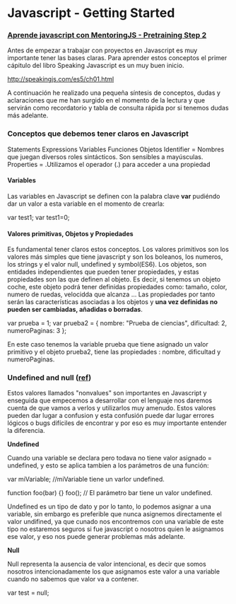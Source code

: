 
# Javascript - Getting Started
### [Aprende javascript con MentoringJS - Pretraining Step 2](http://mentoringjs.com)

Antes de empezar a trabajar con proyectos en Javascript es muy importante tener las bases claras. Para aprender estos conceptos el primer cápitulo del libro Speaking Javascript es un muy buen inicio.

http://speakingjs.com/es5/ch01.html

A continuación he realizado una pequeña síntesis de conceptos, dudas y aclaraciones que me han surgido en el momento de la lectura y que servirán como recordatorio y tabla de consulta rápida por si tenemos dudas más adelante. 

### Conceptos que debemos tener claros en Javascript

Statements
Expressions
Variables
Funciones
Objetos
Identifier = Nombres que juegan diversos roles sintácticos. Son sensibles a mayúsculas.
Properties = .Utilizamos el operador (.) para acceder a una propiedad

#### Variables

Las variables en Javascript se definen con la palabra clave **var** pudiéndo dar un valor a esta variable en el momento de crearla:

var test1;
var test1=0;

#### Valores primitivas, Objetos y Propiedades

Es fundamental tener claros estos conceptos. 
Los valores primitivos son los valores más simples que tiene javascript y son los boleanos, los numeros, los strings y el valor null, undefined y symbol(ES6).
Los objetos, son entidades independientes que pueden tener propiedades, y estas propiedades son las que definen al objeto. Es decir, si tenemos un objeto coche, este objeto podrá tener definidas propiedades como: tamaño, color, numero de ruedas, velocidda que alcanza ...
Las propiedades por tanto serán las características asociadas a los objetos y **una vez definidas no pueden ser cambiadas, añadidas o borradas**.

var prueba = 1;
var prueba2 = { 
  nombre: "Prueba de ciencias",
  dificultad: 2,
  numeroPaginas: 3
};

En este caso tenemos la variable prueba que tiene asignado un valor primitivo y el objeto prueba2, tiene las propiedades : nombre, dificultad y numeroPaginas.

### Undefined and null ([ref](http://www.enrique7mc.com/2016/01/diferencia-entre-null-y-undefined-en-javascript/))

Estos valores llamados "nonvalues" son importantes en Javascript y enseguida que empecemos a desarrollar con el lenguaje nos daremos cuenta de que vamos a verlos y utilizarlos muy amenudo. Estos valores pueden dar lugar a confusion y esta confusión puede dar lugar errores lógicos o bugs difíciles de encontrar y por eso es muy importante entender la diferencia.

**Undefined**

Cuando una variable se declara pero todava no tiene valor asignado = undefined, y esto se aplica tambien a los parámetros de una función:

var miVariable; //miVariable tiene un varlor undefined.

function foo(bar) {}
foo(); // El parámetro bar tiene un valor undefined.

Undefined es un tipo de dato y por lo tanto, lo podemos asignar a una variable, sin embargo es preferible que nunca asignemos directamente el valor undifined, ya que cunado nos encontremos con una variable de este tipo no estaremos seguros si fue javascript o nosotros quien le asignamos ese valor, y eso nos puede generar problemas más adelante.

**Null**

Null representa la ausencia de valor intencional, es decir que somos nosotros intencionadamente los que asignamos este valor a una variable cuando no sabemos que valor va a contener.

var test = null;












